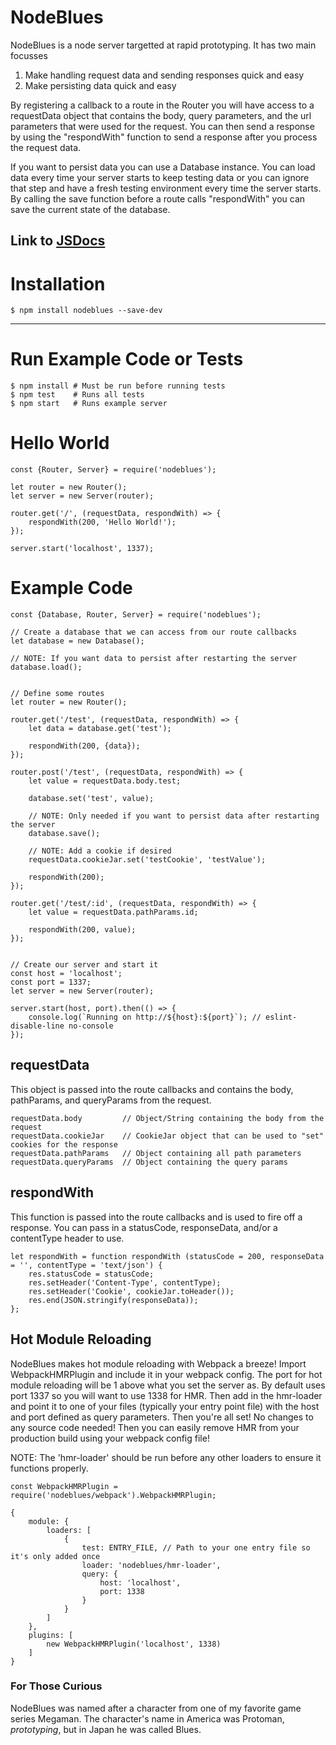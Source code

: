 # NodeBlues
NodeBlues is a node server targetted at rapid prototyping. It has two main focusses
1. Make handling request data and sending responses quick and easy
2. Make persisting data quick and easy

By registering a callback to a route in the Router you will have access to a requestData object that contains the body, query parameters, and the url parameters that were used for the request. You can then send a response by using the "respondWith" function to send a response after you process the request data.

If you want to persist data you can use a Database instance. You can load data every time your server starts to keep testing data or you can ignore that step and have a fresh testing environment every time the server starts. By calling the save function before a route calls "respondWith" you can save the current state of the database.

Link to [JSDocs](https://iamdudeman.github.io/NodeBlues/ "NodeBlues Docs")
---


# Installation
```
$ npm install nodeblues --save-dev
```
---


# Run Example Code or Tests
```
$ npm install # Must be run before running tests
$ npm test    # Runs all tests
$ npm start   # Runs example server

```

# Hello World

```
const {Router, Server} = require('nodeblues');

let router = new Router();
let server = new Server(router);

router.get('/', (requestData, respondWith) => {
    respondWith(200, 'Hello World!');
});

server.start('localhost', 1337);

```


# Example Code
```
const {Database, Router, Server} = require('nodeblues');

// Create a database that we can access from our route callbacks
let database = new Database();

// NOTE: If you want data to persist after restarting the server
database.load();


// Define some routes
let router = new Router();

router.get('/test', (requestData, respondWith) => {
    let data = database.get('test');

    respondWith(200, {data});
});

router.post('/test', (requestData, respondWith) => {
    let value = requestData.body.test;

    database.set('test', value);

    // NOTE: Only needed if you want to persist data after restarting the server
    database.save();

    // NOTE: Add a cookie if desired
    requestData.cookieJar.set('testCookie', 'testValue');

    respondWith(200);
});

router.get('/test/:id', (requestData, respondWith) => {
    let value = requestData.pathParams.id;

    respondWith(200, value);
});


// Create our server and start it
const host = 'localhost';
const port = 1337;
let server = new Server(router);

server.start(host, port).then(() => {
    console.log(`Running on http://${host}:${port}`); // eslint-disable-line no-console
});

```


## requestData
This object is passed into the route callbacks and contains the body, pathParams, and queryParams from
the request.

```
requestData.body         // Object/String containing the body from the request
requestData.cookieJar    // CookieJar object that can be used to "set" cookies for the response
requestData.pathParams   // Object containing all path parameters
requestData.queryParams  // Object containing the query params
```


## respondWith
This function is passed into the route callbacks and is used to fire off a response. You can pass in a statusCode,
responseData, and/or a contentType header to use.

```
let respondWith = function respondWith (statusCode = 200, responseData = '', contentType = 'text/json') {
    res.statusCode = statusCode;
    res.setHeader('Content-Type', contentType);
    res.setHeader('Cookie', cookieJar.toHeader());
    res.end(JSON.stringify(responseData));
};
```

## Hot Module Reloading
NodeBlues makes hot module reloading with Webpack a breeze! Import WebpackHMRPlugin and include it in your webpack config. The port for hot module reloading will be 1 above what you set the server as. By default uses port 1337 so you will want to use 1338 for HMR. Then add in the hmr-loader and point it to one of your files (typically your entry point file) with the host and port defined as query parameters. Then you're all set! No changes to any source code needed! Then you can easily remove HMR from your production build using your webpack config file!

NOTE: The 'hmr-loader' should be run before any other loaders to ensure it functions properly.

```
const WebpackHMRPlugin = require('nodeblues/webpack').WebpackHMRPlugin;

{
    module: {
        loaders: [
            {
                test: ENTRY_FILE, // Path to your one entry file so it's only added once
                loader: 'nodeblues/hmr-loader',
                query: {
                    host: 'localhost',
                    port: 1338
                }
            }
        ]
    },
    plugins: [
        new WebpackHMRPlugin('localhost', 1338)
    ]
}
```


### For Those Curious
NodeBlues was named after a character from one of my favorite game series Megaman. The character's name in America was Protoman, *prototyping*, but in Japan he was called Blues.
